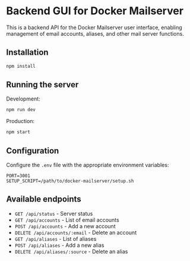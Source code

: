 # Backend GUI for Docker Mailserver

This is a backend API for the Docker Mailserver user interface, enabling management of email accounts, aliases, and other mail server functions.

## Installation

```bash
npm install
```

## Running the server

Development:
```bash
npm run dev
```

Production:
```bash
npm start
```

## Configuration

Configure the `.env` file with the appropriate environment variables:

```
PORT=3001
SETUP_SCRIPT=/path/to/docker-mailserver/setup.sh
```

## Available endpoints

- `GET /api/status` - Server status
- `GET /api/accounts` - List of email accounts
- `POST /api/accounts` - Add a new account
- `DELETE /api/accounts/:email` - Delete an account
- `GET /api/aliases` - List of aliases
- `POST /api/aliases` - Add a new alias
- `DELETE /api/aliases/:source` - Delete an alias
